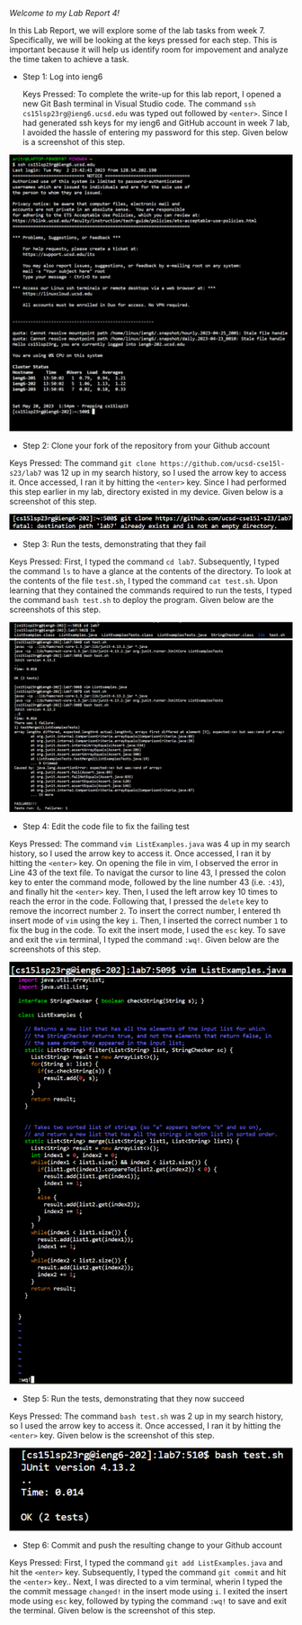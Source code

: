 *Welcome to my Lab Report 4!*

In this Lab Report, we will explore some of the lab tasks from week 7. Specifically, we will be looking at the keys pressed for each step. This is important because it will help us identify room for impovement and analyze the time taken to achieve a task.

* Step 1: Log into ieng6

  Keys Pressed: To complete the write-up for this lab report, I opened a new Git Bash terminal in Visual Studio code. The command `ssh cs15lsp23rg@ieng6.ucsd.edu` was typed out followed by 
  `<enter>`. Since I had generated ssh keys for my ieng6 and GitHub account in week 7 lab, I avoided the hassle of entering my password for this step. Given below is a screenshot of this step.

![Image](lab4_step1_scr1.png)

 * Step 2: Clone your fork of the repository from your Github account
 
  Keys Pressed: The command `git clone https://github.com/ucsd-cse15l-s23/lab7` was 12 up in my search history, so I used the arrow key to access it. Once accessed, I ran it by hitting the  `<enter>` key. Since I had performed this step earlier in my lab, directory existed in my device. Given below is a screenshot of this step.
  
![Image](lab4_step2_scr2.png)

 * Step 3: Run the tests, demonstrating that they fail
 
  Keys Pressed: First, I typed the command `cd lab7`. Subsequently, I typed the command `ls` to have a glance at the contents of the directory. To look at the contents of the file `test.sh`, I typed the command `cat test.sh`. Upon learning that they contained the commands required to run the tests, I typed the command `bash test.sh` to deploy the program. Given below are the screenshots of this step.
  
![Image](lab4_step3_scr1.png)
![Image](lab4_step3_scr2.png)

  * Step 4: Edit the code file to fix the failing test
    
   Keys Pressed: The command `vim ListExamples.java` was 4 up in my search history, so I used the arrow key to access it. Once accessed, I ran it by hitting the `<enter>` key. On opening the file in vim, I observed the error in Line 43 of the text file. To navigat the cursor to line 43, I pressed the colon key to enter the command mode, followed by the line number 43 (i.e. `:43`), and finally hit the `<enter>` key. Then, I used the left arrow key 10 times to reach the error in the code. Following that, I pressed the `delete` key to remove the incorrect number `2`. To insert the correct number, I entered th insert mode of `vim` using the key `i`. Then, I inserted the correct number `1` to fix the bug in the code. To exit the insert mode, I used the `esc` key. To save and exit the `vim` terminal, I typed the command `:wq!`. Given below are the screenshots of this step.
   
![Image](lab4_step4_scr1.png)
![Image](lab4_step4_scr2.png)
    
  * Step 5: Run the tests, demonstrating that they now succeed

   Keys Pressed: The command `bash test.sh` was 2 up in my search history, so I used the arrow key to access it. Once accessed, I ran it by hitting the `<enter>` key. Given below is the screenshot of this step.

![Image](lab4_step5_scr1.png)
  
  * Step 6: Commit and push the resulting change to your Github account
   
   Keys Pressed: First, I typed the command `git add ListExamples.java` and hit the `<enter>` key. Subsequently, I typed the command `git commit` and hit the `<enter>` key.. Next, I was directed to a vim terminal, wherin I typed the the commit message `changed!` in the insert mode using `i`. I exited the insert mode using `esc` key, followed by typing the command `:wq!` to save and exit the terminal. Given below is the screenshot of this step.
   
